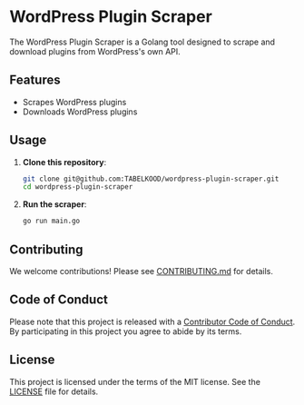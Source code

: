 # WordPress Plugin Scraper

The WordPress Plugin Scraper is a Golang tool designed to scrape and download plugins from WordPress's own API.

## Features

- Scrapes WordPress plugins
- Downloads WordPress plugins

## Usage

1. **Clone this repository**:
    ```sh
    git clone git@github.com:TABELKOOD/wordpress-plugin-scraper.git
    cd wordpress-plugin-scraper
    ```

2. **Run the scraper**:
    ```sh
    go run main.go
    ```

## Contributing

We welcome contributions! Please see [CONTRIBUTING.md](CONTRIBUTING.md) for details.

## Code of Conduct

Please note that this project is released with a [Contributor Code of Conduct](CODE_OF_CONDUCT.md). By participating in this project you agree to abide by its terms.

## License

This project is licensed under the terms of the MIT license. See the [LICENSE](LICENSE.md) file for details.
